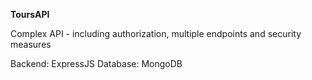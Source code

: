 **ToursAPI**

Complex API - including authorization, multiple endpoints and security measures

Backend: ExpressJS
Database: MongoDB
